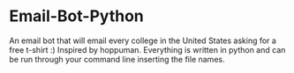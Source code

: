 # Email-Bot-Python
An email bot that will email every college in the United States asking for a free t-shirt :) Inspired by hoppuman. Everything is written in python and can be run through your command line inserting the file names.
